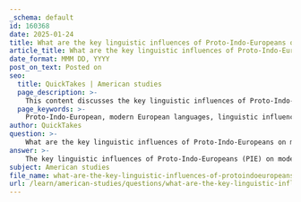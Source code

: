 ```yaml
---
_schema: default
id: 160368
date: 2025-01-24
title: What are the key linguistic influences of Proto-Indo-Europeans on modern European languages?
article_title: What are the key linguistic influences of Proto-Indo-Europeans on modern European languages?
date_format: MMM DD, YYYY
post_on_text: Posted on
seo:
  title: QuickTakes | American studies
  page_description: >-
    This content discusses the key linguistic influences of Proto-Indo-Europeans on modern European languages, exploring their common ancestry, shared vocabulary, grammatical structures, and the evolution of language families, particularly the Celtic languages.
  page_keywords: >-
    Proto-Indo-European, modern European languages, linguistic influences, common ancestry, lexical borrowing, morphological structures, phonetic changes, Celtic languages, comparative linguistics, cultural transmission
author: QuickTakes
question: >-
    What are the key linguistic influences of Proto-Indo-Europeans on modern European languages?
answer: >-
    The key linguistic influences of Proto-Indo-Europeans (PIE) on modern European languages are profound and multifaceted, primarily due to the extensive spread of the Indo-European language family, which includes most languages spoken in Europe today. Here are some of the main influences:\n\n1. **Common Ancestry**: The Proto-Indo-European language is the common ancestor of a vast array of modern languages, including English, Spanish, French, German, Russian, and the Celtic languages. This shared ancestry means that many modern words, grammatical structures, and phonetic features can be traced back to PIE roots.\n\n2. **Lexical Borrowing**: Many modern European languages have retained a significant number of words that can be traced back to PIE. For example, basic vocabulary related to family, nature, and everyday life often shows similarities across different languages. Words like *mother* (Latin: mater, Greek: mētēr, Sanskrit: mātṛ) illustrate this common heritage.\n\n3. **Morphological Structures**: The grammatical systems of many Indo-European languages exhibit similarities that can be traced back to PIE. For instance, the use of inflections to indicate tense, case, and number is a characteristic feature of many Indo-European languages, including Latin and Greek, which has influenced the grammatical structures of their descendant languages.\n\n4. **Phonetic Changes**: The evolution of sounds from PIE to its descendant languages has led to systematic phonetic changes, such as the Great Vowel Shift in English. Understanding these changes helps linguists reconstruct the phonology of PIE and its evolution into various branches of the Indo-European family.\n\n5. **Celtic Languages**: The Celtic languages, such as Irish, Welsh, and Gaelic, evolved from Proto-Celtic, which itself is derived from PIE. This connection highlights the influence of PIE on the development of distinct linguistic identities within the Celtic group, showcasing how the language has shaped cultural and social dynamics in regions like the British Isles.\n\n6. **Comparative Linguistics**: The study of Indo-European languages employs the comparative method, which allows linguists to reconstruct aspects of PIE by comparing similarities and differences among its descendant languages. This method has revealed much about the vocabulary, syntax, and phonetics of PIE, providing insights into the linguistic landscape of ancient Europe.\n\n7. **Cultural Transmission**: The migration patterns of the Proto-Indo-Europeans and their descendants facilitated the spread of linguistic features across Europe. As these groups settled in different regions, they brought their language with them, influencing local languages and dialects through contact and interaction.\n\nIn summary, the linguistic influences of Proto-Indo-Europeans on modern European languages are evident in shared vocabulary, grammatical structures, phonetic changes, and the evolution of distinct language families, particularly the Celtic languages. The study of these influences not only enhances our understanding of language development but also sheds light on the cultural and historical connections among European societies.
subject: American studies
file_name: what-are-the-key-linguistic-influences-of-protoindoeuropeans-on-modern-european-languages.md
url: /learn/american-studies/questions/what-are-the-key-linguistic-influences-of-protoindoeuropeans-on-modern-european-languages
---
```


&nbsp;